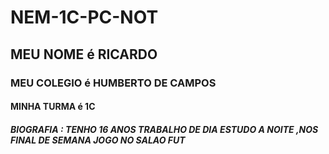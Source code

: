 # NEM-1C-PC-NOT
## MEU NOME é RICARDO 
### MEU COLEGIO é HUMBERTO DE CAMPOS
#### MINHA TURMA é 1C
##### BIOGRAFIA : TENHO 16 ANOS TRABALHO DE DIA ESTUDO A NOITE ,NOS FINAL DE SEMANA JOGO NO SALAO FUT 
